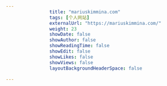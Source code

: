 ---
                title: "mariuskimmina.com"
                tags: [个人网站]
                externalUrl: "https://mariuskimmina.com/"
                weight: 23
                showDate: false
                showAuthor: false
                showReadingTime: false
                showEdit: false
                showLikes: false
                showViews: false
                layoutBackgroundHeaderSpace: false
                ---

